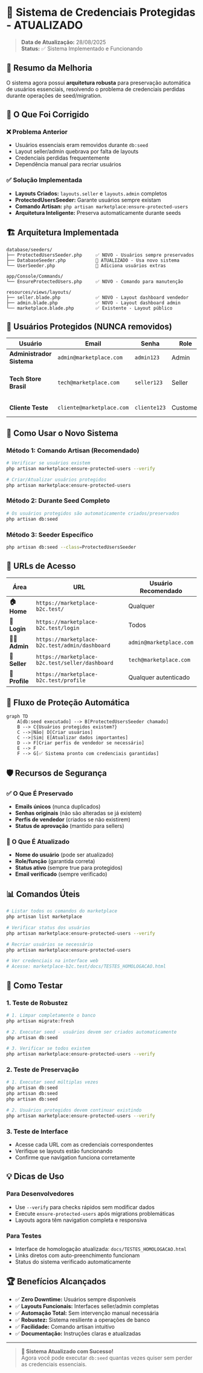 # 🔐 Sistema de Credenciais Protegidas - ATUALIZADO

> **Data de Atualização:** 28/08/2025  
> **Status:** ✅ Sistema Implementado e Funcionando

## 🎯 Resumo da Melhoria

O sistema agora possui **arquitetura robusta** para preservação automática de usuários essenciais, resolvendo o problema de credenciais perdidas durante operações de seed/migration.

## 🔧 O Que Foi Corrigido

### ❌ Problema Anterior
- Usuários essenciais eram removidos durante `db:seed`
- Layout seller/admin quebrava por falta de layouts
- Credenciais perdidas frequentemente
- Dependência manual para recriar usuários

### ✅ Solução Implementada
- **Layouts Criados:** `layouts.seller` e `layouts.admin` completos
- **ProtectedUsersSeeder:** Garante usuários sempre existam
- **Comando Artisan:** `php artisan marketplace:ensure-protected-users`
- **Arquitetura Inteligente:** Preserva automaticamente durante seeds

## 🏗️ Arquitetura Implementada

```
database/seeders/
├── ProtectedUsersSeeder.php     ✅ NOVO - Usuários sempre preservados
├── DatabaseSeeder.php           🔄 ATUALIZADO - Usa novo sistema
└── UserSeeder.php               📁 Adiciona usuários extras

app/Console/Commands/
└── EnsureProtectedUsers.php     ✅ NOVO - Comando para manutenção

resources/views/layouts/
├── seller.blade.php             ✅ NOVO - Layout dashboard vendedor
├── admin.blade.php              ✅ NOVO - Layout dashboard admin
└── marketplace.blade.php        ✅ Existente - Layout público
```

## 🔑 Usuários Protegidos (NUNCA removidos)

| Usuário | Email | Senha | Role | Status |
|---------|-------|-------|------|--------|
| **Administrador Sistema** | `admin@marketplace.com` | `admin123` | Admin | ✅ Protegido |
| **Tech Store Brasil** | `tech@marketplace.com` | `seller123` | Seller | ✅ Protegido + Aprovado |
| **Cliente Teste** | `cliente@marketplace.com` | `cliente123` | Customer | ✅ Protegido |

## 🚀 Como Usar o Novo Sistema

### Método 1: Comando Artisan (Recomendado)
```bash
# Verificar se usuários existem
php artisan marketplace:ensure-protected-users --verify

# Criar/Atualizar usuários protegidos
php artisan marketplace:ensure-protected-users
```

### Método 2: Durante Seed Completo
```bash
# Os usuários protegidos são automaticamente criados/preservados
php artisan db:seed
```

### Método 3: Seeder Específico
```bash
php artisan db:seed --class=ProtectedUsersSeeder
```

## 📱 URLs de Acesso

| Área | URL | Usuário Recomendado |
|------|-----|---------------------|
| **🏠 Home** | `https://marketplace-b2c.test/` | Qualquer |
| **🔐 Login** | `https://marketplace-b2c.test/login` | Todos |
| **👨‍💼 Admin** | `https://marketplace-b2c.test/admin/dashboard` | `admin@marketplace.com` |
| **🏪 Seller** | `https://marketplace-b2c.test/seller/dashboard` | `tech@marketplace.com` |
| **👤 Profile** | `https://marketplace-b2c.test/profile` | Qualquer autenticado |

## 🔄 Fluxo de Proteção Automática

```mermaid
graph TD
    A[db:seed executado] --> B[ProtectedUsersSeeder chamado]
    B --> C{Usuários protegidos existem?}
    C -->|Não| D[Criar usuários]
    C -->|Sim| E[Atualizar dados importantes]
    D --> F[Criar perfis de vendedor se necessário]
    E --> F
    F --> G[✅ Sistema pronto com credenciais garantidas]
```

## 🛡️ Recursos de Segurança

### ✅ O Que É Preservado
- **Emails únicos** (nunca duplicados)
- **Senhas originais** (não são alteradas se já existem)
- **Perfis de vendedor** (criados se não existirem)
- **Status de aprovação** (mantido para sellers)

### 🔄 O Que É Atualizado
- **Nome do usuário** (pode ser atualizado)
- **Role/função** (garantida correta)
- **Status ativo** (sempre true para protegidos)
- **Email verificado** (sempre verificado)

## 📊 Comandos Úteis

```bash
# Listar todos os comandos do marketplace
php artisan list marketplace

# Verificar status dos usuários
php artisan marketplace:ensure-protected-users --verify

# Recriar usuários se necessário
php artisan marketplace:ensure-protected-users

# Ver credenciais na interface web
# Acesse: marketplace-b2c.test/docs/TESTES_HOMOLOGACAO.html
```

## 🧪 Como Testar

### 1. **Teste de Robustez**
```bash
# 1. Limpar completamente o banco
php artisan migrate:fresh

# 2. Executar seed - usuários devem ser criados automaticamente
php artisan db:seed

# 3. Verificar se todos existem
php artisan marketplace:ensure-protected-users --verify
```

### 2. **Teste de Preservação**
```bash
# 1. Executar seed múltiplas vezes
php artisan db:seed
php artisan db:seed
php artisan db:seed

# 2. Usuários protegidos devem continuar existindo
php artisan marketplace:ensure-protected-users --verify
```

### 3. **Teste de Interface**
- Acesse cada URL com as credenciais correspondentes
- Verifique se layouts estão funcionando
- Confirme que navigation funciona corretamente

## 💡 Dicas de Uso

### Para Desenvolvedores
- Use `--verify` para checks rápidos sem modificar dados
- Execute `ensure-protected-users` após migrations problemáticas
- Layouts agora têm navigation completa e responsiva

### Para Testes
- Interface de homologação atualizada: `docs/TESTES_HOMOLOGACAO.html`
- Links diretos com auto-preenchimento funcionam
- Status do sistema verificado automaticamente

## 🏆 Benefícios Alcançados

- ✅ **Zero Downtime:** Usuários sempre disponíveis
- ✅ **Layouts Funcionais:** Interfaces seller/admin completas
- ✅ **Automação Total:** Sem intervenção manual necessária
- ✅ **Robustez:** Sistema resiliente a operações de banco
- ✅ **Facilidade:** Comando artisan intuitivo
- ✅ **Documentação:** Instruções claras e atualizadas

---

> **🎉 Sistema Atualizado com Sucesso!**  
> Agora você pode executar `db:seed` quantas vezes quiser sem perder as credenciais essenciais.